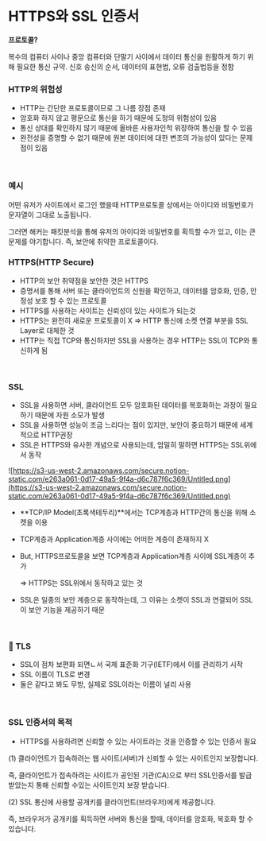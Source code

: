 # HTTPS와 SSL 인증서

**프로토콜?**

복수의 컴퓨터 사이나 중앙 컴퓨터와 단말기 사이에서 데이터 통신을 원활하게 하기 위해 필요한 통신 규약. 신호 송신의 순서, 데이터의 표현법, 오류 검출법등을 정함
<br/>

### HTTP의 위험성
- HTTP는 간단한 프로토콜이므로 그 나름 장점 존재
- 암호화 하지 않고  평문으로 통신을 하기 때문에 도청의 위험성이 있음
- 통신 상대를 확인하지 않기 때문에 올바른 사용자인척 위장하여 통신을 할 수 있음
- 완전성을 증명할 수 없기 때문에 원본 데이터에 대한 변조의 가능성이 있다는 문제점이 있음
<br/>

### 예시
어떤 유저가 사이트에서 로그인 했을때 HTTP프로토콜 상에서는 아이디와 비밀번호가 문자열이 그대로 노출됩니다.

그러면 해커는 패킷분석을 통해 유저의 아이디와 비밀번호를 획득할 수가 있고, 이는 큰 문제를 야기합니다. 즉, 보안에 취약한 프로토콜이다.
<br/>

### HTTPS(HTTP Secure)
- HTTP의 보안 취약점을 보안한 것은 HTTPS
- 증명서를 통해 서버 또는 클라이언트의 신원을 확인하고, 데이터를 암호화, 인증, 안정성 보호 할 수 있는 프로토콜
- HTTPS를 사용하는 사이트는 신뢰성이 있는 사이트가 되는것
- HTTPS는 완전히 새로운 프로토콜이 X ⇒ HTTP 통신에 소켓 연결 부분을 SSL Layer로 대체한 것
- HTTP는 직접 TCP와 통신하지만 SSL을 사용하는 경우 HTTP는 SSL이 TCP와 통신하게 됨
<br/>

### SSL
- SSL을 사용하면 서버, 클라이언트 모두 암호화된 데이터를 복호화하는 과정이 필요하기 때문에 자원 소모가 발생
- SSL을 사용하면 성능이 조금 느리다는 점이 있지만, 보안이 중요하기 때문에 세계적으로 HTTP권장
- SSL은 HTTPS와 유사한 개념으로 사용되는데, 엄밀히 말하면 HTTPS는 SSL위에서 동작

![https://s3-us-west-2.amazonaws.com/secure.notion-static.com/e263a061-0d17-49a5-9f4a-d6c787f6c369/Untitled.png](https://s3-us-west-2.amazonaws.com/secure.notion-static.com/e263a061-0d17-49a5-9f4a-d6c787f6c369/Untitled.png)

- **TCP/IP Model(초록색테두리)**에서는 TCP계층과  HTTP간의 통신을 위해 소켓을 이용
- TCP계층과 Application계층 사이에는 어떠한 계층이 존재하지 X
- But, HTTPS프로토콜을 보면 TCP계층과 Application계층 사이에 SSL계층이 추가

    ⇒ HTTPS는 SSL위에서 동작하고 있는 것

- SSL은 일종의 보안 계층으로 동작하는데, 그 이유는 소켓이 SSL과 연결되어 SSL이 보안 기능을 제공하기 때문
<br/>

### 🔱 TLS
- SSL이 점차 보편화 되면ㄴ서 국제 표준화 기구(IETF)에서 이를 관리하기 시작
- SSL 이름이 TLS로 변경
- 둘은 같다고 봐도 무방, 실제로 SSL이라는 이름이 널리 사용
<br/>

### SSL 인증서의 목적
- HTTPS를 사용하려면 신뢰할 수 있는 사이트라는 것을 인증할 수 있는 인증서 필요

(1) 클라이언트가 접속하려는 웹 사이트(서버)가 신뢰할 수 있는 사이트인지 보장합니다.

즉, 클라이언트가 접속하려는 사이트가 공인된 기관(CA)으로 부터 SSL인증서를 발급 받았는지 통해 신뢰할 수있는 사이트인지 보장 받습니다.

(2) SSL 통신에 사용할 공개키를 클라이언트(브라우저)에게 제공합니다.

즉, 브라우저가 공개키를 획득하면 서버와 통신을 할때, 데이터를 암호화, 복호화 할 수 있습니다.